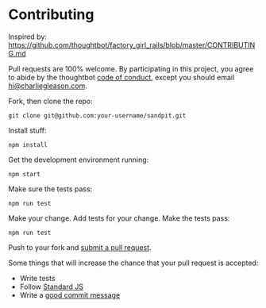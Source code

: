 # Contributing

Inspired by: https://github.com/thoughtbot/factory_girl_rails/blob/master/CONTRIBUTING.md

Pull requests are 100% welcome. By participating in this project, you agree to abide by the thoughtbot [code of conduct](https://thoughtbot.com/open-source-code-of-conduct), except you should email <hi@charliegleason.com>.

Fork, then clone the repo:

    git clone git@github.com:your-username/sandpit.git

Install stuff:

    npm install

Get the development environment running:

    npm start

Make sure the tests pass:

    npm run test

Make your change. Add tests for your change. Make the tests pass:

    npm run test

Push to your fork and [submit a pull request][pr].

[pr]: https://github.com/superhighfives/sandpit/compare/

Some things that will increase the chance that your pull request is accepted:

* Write tests
* Follow [Standard JS](https://github.com/feross/standard)
* Write a [good commit message](http://tbaggery.com/2008/04/19/a-note-about-git-commit-messages.html)
